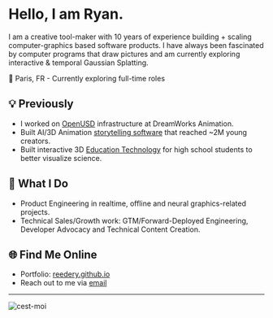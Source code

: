 # Hello, I am Ryan.

I am a creative tool-maker with 10 years of experience building + scaling computer-graphics based software products. I have always been fascinated by computer programs that draw pictures and am currently exploring interactive & temporal Gaussian Splatting. 

📍 Paris, FR - Currently exploring full-time roles
 
## 💡 Previously

- I worked on [OpenUSD](https://github.com/PixarAnimationStudios/OpenUSD) infrastructure at DreamWorks Animation.
- Built AI/3D Animation [storytelling software](https://www.youtube.com/@MovieBotTV) that reached ~2M young creators.
- Built interactive 3D [Education Technology](https://viewer.10k.science) for high school students to better visualize science. 

## 🚀 What I Do

- Product Engineering in realtime, offline and neural graphics-related projects.
- Technical Sales/Growth work: GTM/Forward-Deployed Engineering, Developer Advocacy and Technical Content Creation.

## 🌐 Find Me Online

- Portfolio: [reedery.github.io](https://reedery.github.io/)
- Reach out to me via [email](mailto:reede.ryan@gmail.com)

---
![cest-moi](ryan-at-desk.jpeg)
